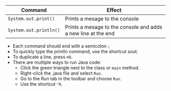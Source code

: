 
| Command                | Effect                                                        |
|------------------------|---------------------------------------------------------------|
| `System.out.print()`   | Prints a mesage to the console                                |
| `System.out.println()` | Prints a mesage to the console and adds a new line at the end |

* Each command should end with a semicolon `;`
* To quickly type the println command, use the shortcut sout.
* To duplicate a line, press `⌘D`.
* There are multiple ways to run Java code:
  * Click the green triangle next to the class or `main` method.
  * Right-click the .java file and select `Run`.
  * Go to the Run tab in the toolbar and choose `Run`.
  * Use the shortcut `⌃R`.